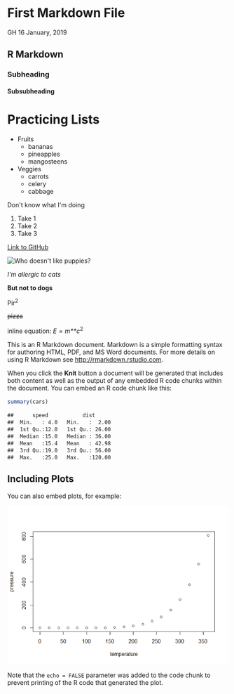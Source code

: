 First Markdown File
================
GH
16 January, 2019

R Markdown
----------

### Subheading

#### Subsubheading

Practicing Lists
================

-   Fruits
    -   bananas
    -   pineapples
    -   mangosteens
-   Veggies
    -   carrots
    -   celery
    -   cabbage

Don't know what I'm doing

1.  Take 1
2.  Take 2
3.  Take 3

[Link to GitHub](https://github.com/)

![Who doesn't like puppies?](http://cdn2-www.dogtime.com/assets/uploads/gallery/30-impossibly-cute-puppies/impossibly-cute-puppy-8.jpg)

*I'm allergic to cats*

**But not to dogs**

Pir<sup>2</sup>

~~pizza~~

inline equation: *E* = *m**c*<sup>2</sup>

This is an R Markdown document. Markdown is a simple formatting syntax for authoring HTML, PDF, and MS Word documents. For more details on using R Markdown see <http://rmarkdown.rstudio.com>.

When you click the **Knit** button a document will be generated that includes both content as well as the output of any embedded R code chunks within the document. You can embed an R code chunk like this:

``` r
summary(cars)
```

    ##      speed           dist       
    ##  Min.   : 4.0   Min.   :  2.00  
    ##  1st Qu.:12.0   1st Qu.: 26.00  
    ##  Median :15.0   Median : 36.00  
    ##  Mean   :15.4   Mean   : 42.98  
    ##  3rd Qu.:19.0   3rd Qu.: 56.00  
    ##  Max.   :25.0   Max.   :120.00

Including Plots
---------------

You can also embed plots, for example:

![](Seminar2a_files/figure-markdown_github/pressure-1.png)

Note that the `echo = FALSE` parameter was added to the code chunk to prevent printing of the R code that generated the plot.
